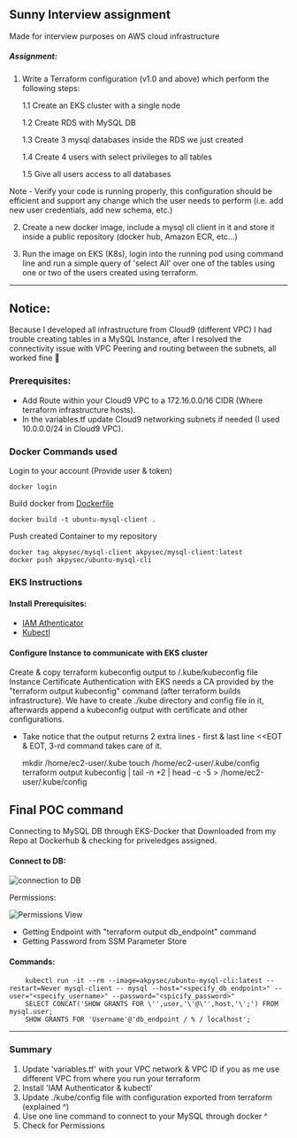 #

## Sunny Interview assignment
Made for interview purposes on AWS cloud infrastructure

##### Assignment:

1. Write a Terraform configuration (v1.0 and above) which perform the following steps:

    1.1 Create an EKS cluster with a single node

    1.2 Create RDS with MySQL DB

    1.3 Create 3 mysql databases inside the RDS we just created

    1.4 Create 4 users with select privileges to all tables

    1.5 Give all users access to all databases

Note - Verify your code is running properly, this configuration should be efficient and support any change which the user needs to perform (i.e. add new user credentials, add new schema, etc.)

2. Create a new docker image, include a mysql cli client in it and store it inside a public repository (docker hub, Amazon ECR, etc…)

3. Run the image on EKS (K8s), login into the running pod using command line and run a simple query of 'select All' over one of the tables using one or two of the users created using terraform.

---

## Notice:
Because I developed all infrastructure from Cloud9 (different VPC) I had trouble creating tables in a MySQL Instance,
after I resolved the connectivity issue with VPC Peering and routing between the subnets, all worked fine 🎉

### Prerequisites:

* Add Route within your Cloud9 VPC to a 172.16.0.0/16 CIDR (Where terraform infrastructure hosts).
* In the variables.tf update Cloud9 networking subnets if needed (I used 10.0.0.0/24 in Cloud9 VPC).

### Docker Commands used

Login to your account (Provide user & token)
    
    docker login

Build docker from [Dockerfile]("./docker/Dockerfile")
    
    docker build -t ubuntu-mysql-client .

Push created Container to my repository
    
    docker tag akpysec/mysql-client akpysec/mysql-client:latest
    docker push akpysec/ubuntu-mysql-cli

### EKS Instructions
#### Install Prerequisites:

- [IAM Athenticator](https://docs.aws.amazon.com/eks/latest/userguide/install-aws-iam-authenticator.html) 
- [Kubectl](https://docs.aws.amazon.com/eks/latest/userguide/install-kubectl.html)

#### Configure Instance to communicate with EKS cluster

Create & copy terraform kubeconfig output to /.kube/kubeconfig file
Instance Certificate Authentication with EKS needs a CA provided by the "terraform output kubeconfig" command (after terraform builds infrastructure).
We have to create ./kube directory and config file in it, afterwards append a kubeconfig output with certificate and other configurations.
- Take notice that the output returns 2 extra lines - first & last line <<EOT & EOT, 3-rd command takes care of it.


    mkdir /home/ec2-user/.kube
    touch /home/ec2-user/.kube/config
    terraform output kubeconfig | tail -n +2 | head -c -5 > /home/ec2-user/.kube/config

## Final POC command

Connecting to MySQL DB through EKS-Docker that Downloaded from my Repo at Dockerhub & checking for priveledges assigned.

#### Connect to DB:

![connection to DB](https://user-images.githubusercontent.com/48283299/147382338-fdec49f4-7353-4abb-b34a-2b52f29d64b2.PNG)

Permissions:

![Permissions View](https://user-images.githubusercontent.com/48283299/147382342-7e604b0f-37c5-45a9-b9c0-c8429a768421.PNG)

- Getting Endpoint with "terraform output db_endpoint" command
- Getting Password from SSM Parameter Store
      
#### Commands:

        kubectl run -it --rm --image=akpysec/ubuntu-mysql-cli:latest --restart=Never mysql-client -- mysql --host="<specify_db_endpoint>" --user="<specify_username>" --password="<spicify_password>"
        SELECT CONCAT('SHOW GRANTS FOR \'',user,'\'@\'',host,'\';') FROM mysql.user;
        SHOW GRANTS FOR 'Username'@'db_endpoint / % / localhost';

---

### Summary
1) Update 'variables.tf' with your VPC network & VPC ID if you as me use different VPC from where you run your terraform
2) Install 'IAM Authenticator & kubectl'
3) Update ./kube/config file with configuration exported from terraform (explained ^)
4) Use one line command to connect to your MySQL through docker ^
5) Check for Permissions

#

